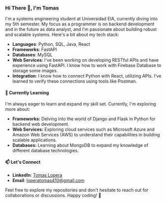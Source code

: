 ### Hi There 👋, I'm Tomas

I'm a systems engineering student at Universidad EIA, currently diving into my 5th semester. My focus as a programmer is on backend development and in the future as data analyst, and I'm passionate about building robust and scalable systems. Here's a bit about my tech stack:

- **Languages**: Python, SQL, Java, React
- **Frameworks**: FastAPI
- **Databases**: MySQL
- **Web Services**: I've been working on developing RESTful APIs and have experience using FastAPI. I know how to work with Firebase Database to storage some images.
- **Integration**: I know how to connect Python with React, utilizing APIs. I've learned to verify these connections using tools like Postman.

#### 🌱 Currently Learning
I'm always eager to learn and expand my skill set. Currently, I'm exploring more about:

- **Frameworks:** Delving into the world of Django and Flask in Python for backend web development.
- **Web Services:** Exploring cloud services such as Microsoft Azure and Amazon Web Services (AWS) to understand their capabilities in building scalable applications.
- **Databases:** Learning about MongoDB to expand my knowledge of different database technologies.

#### 📫 Let's Connect
- **LinkedIn**: [Tomas Lopera](https://www.linkedin.com/in/tomas-lopera-413b4322a/)
- **Email**: loperatomas410@gmail.com

Feel free to explore my repositories and don't hesitate to reach out for collaborations or discussions. Happy coding! 🚀
